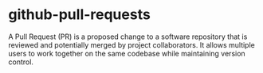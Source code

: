 # github-pull-requests
A Pull Request (PR) is a proposed change to a software repository that is reviewed and potentially merged by project collaborators. It allows multiple users to work together on the same codebase while maintaining version control.
